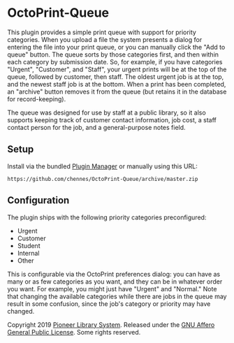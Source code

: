 # OctoPrint-Queue

This plugin provides a simple print queue with support for priority categories. When you upload a file the system presents a dialog for entering the file into your print queue, or you can manually click the "Add to queue" button. The queue sorts by those categories first, and then within each category by submission date. So, for example, if you have categories "Urgent", "Customer", and "Staff", your urgent prints will be at the top of the queue, followed by customer, then staff. The oldest urgent job is at the top, and the newest staff job is at the bottom. When a print has been completed, an "archive" button removes it from the queue (but retains it in the database for record-keeping).

The queue was designed for use by staff at a public library, so it also supports keeping track of customer contact information, job cost, a staff contact person for the job, and a general-purpose notes field.

## Setup

Install via the bundled [Plugin Manager](https://github.com/foosel/OctoPrint/wiki/Plugin:-Plugin-Manager)
or manually using this URL:

    https://github.com/chennes/OctoPrint-Queue/archive/master.zip

## Configuration

The plugin ships with the following priority categories preconfigured:
 - Urgent
 - Customer
 - Student
 - Internal
 - Other

This is configurable via the OctoPrint preferences dialog: you can have as many or as few categories as you want, and they can be in whatever order you want. For example, you might just have "Urgent" and "Normal." Note that changing the available categories while there are jobs in the queue may result in some confusion, since the job's category or priority may have changed. 

Copyright 2019 [Pioneer Library System](http://pioneerlibrarysystem.org). Released under the [GNU Affero General Public License](https://www.gnu.org/licenses/agpl-3.0.en.html). Some rights reserved.
